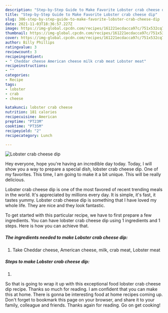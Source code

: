 ```yaml
---
description: "Step-by-Step Guide to Make Favorite Lobster crab cheese dip"
title: "Step-by-Step Guide to Make Favorite Lobster crab cheese dip"
slug: 306-step-by-step-guide-to-make-favorite-lobster-crab-cheese-dip
date: 2021-11-03T18:36:57.227Z
image: https://img-global.cpcdn.com/recipes/161221ecdacca97c/751x532cq70/lobster-crab-cheese-dip-recipe-main-photo.jpg
thumbnail: https://img-global.cpcdn.com/recipes/161221ecdacca97c/751x532cq70/lobster-crab-cheese-dip-recipe-main-photo.jpg
cover: https://img-global.cpcdn.com/recipes/161221ecdacca97c/751x532cq70/lobster-crab-cheese-dip-recipe-main-photo.jpg
author: Billy Phillips
ratingvalue: 3
reviewcount: 3
recipeingredient:
- " Cheddar cheese American cheese milk crab meat Lobster meat"
recipeinstructions:
- ""
categories:
- Recipe
tags:
- lobster
- crab
- cheese

katakunci: lobster crab cheese 
nutrition: 181 calories
recipecuisine: American
preptime: "PT23M"
cooktime: "PT35M"
recipeyield: "2"
recipecategory: Lunch

---
```



![Lobster crab cheese dip](https://img-global.cpcdn.com/recipes/161221ecdacca97c/751x532cq70/lobster-crab-cheese-dip-recipe-main-photo.jpg)

Hey everyone, hope you're having an incredible day today. Today, I will show you a way to prepare a special dish, lobster crab cheese dip. One of my favorites. This time, I am going to make it a bit unique. This will be really delicious.



Lobster crab cheese dip is one of the most favored of recent trending meals in the world. It's appreciated by millions every day. It is simple, it's fast, it tastes yummy. Lobster crab cheese dip is something that I have loved my whole life. They are nice and they look fantastic.


To get started with this particular recipe, we have to first prepare a few ingredients. You can have lobster crab cheese dip using 1 ingredients and 1 steps. Here is how you can achieve that.

<!--inarticleads1-->

##### The ingredients needed to make Lobster crab cheese dip:

1. Take  Cheddar cheese, American cheese, milk, crab meat, Lobster meat




<!--inarticleads2-->

##### Steps to make Lobster crab cheese dip:

1. 




So that is going to wrap it up with this exceptional food lobster crab cheese dip recipe. Thanks so much for reading. I am confident that you can make this at home. There is gonna be interesting food at home recipes coming up. Don't forget to bookmark this page on your browser, and share it to your family, colleague and friends. Thanks again for reading. Go on get cooking!
